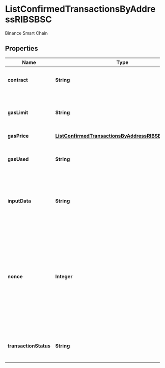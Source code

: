 

# ListConfirmedTransactionsByAddressRIBSBSC

Binance Smart Chain

## Properties

| Name | Type | Description | Notes |
|------------ | ------------- | ------------- | -------------|
|**contract** | **String** | Represents the specific transaction contract. |  [optional] |
|**gasLimit** | **String** | Represents the amount of gas used by this specific transaction alone. |  |
|**gasPrice** | [**ListConfirmedTransactionsByAddressRIBSBSCGasPrice**](ListConfirmedTransactionsByAddressRIBSBSCGasPrice.md) |  |  |
|**gasUsed** | **String** | Represents the exact unit of gas that was used for the transaction. |  |
|**inputData** | **String** | Represents additional information that is required for the transaction. |  |
|**nonce** | **Integer** | Represents the sequential running number for an address, starting from 0 for the first transaction. E.g., if the nonce of a transaction is 10, it would be the 11th transaction sent from the sender&#39;s address. |  |
|**transactionStatus** | **String** | String representation of the transaction status |  |



